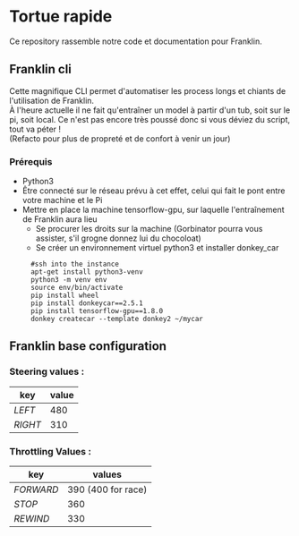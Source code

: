 # Tortue rapide

Ce repository rassemble notre code et documentation pour Franklin.

## Franklin cli
Cette magnifique CLI permet d'automatiser les process longs et chiants de l'utilisation de Franklin.  
À l'heure actuelle il ne fait qu'entraîner un model à partir d'un tub, soit sur le pi, soit local. Ce n'est pas encore très poussé donc si vous déviez du script, tout va péter !  
(Refacto pour plus de propreté et de confort à venir un jour)

### Prérequis
* Python3
* Être connecté sur le réseau prévu à cet effet, celui qui fait le pont entre votre machine et le Pi
* Mettre en place la machine tensorflow-gpu, sur laquelle l'entraînement de Franklin aura lieu
  * Se procurer les droits sur la machine (Gorbinator pourra vous assister, s'il grogne donnez lui du chocoloat)
  * Se créer un environnement virtuel python3 et installer donkey_car 
  ```
    #ssh into the instance
    apt-get install python3-venv
    python3 -m venv env
    source env/bin/activate
    pip install wheel
    pip install donkeycar==2.5.1
    pip install tensorflow-gpu==1.8.0
    donkey createcar --template donkey2 ~/mycar
    ```

## Franklin base configuration

### Steering values :
key|value
---|---
*LEFT* | 480
*RIGHT* | 310

### Throttling Values :
key | values
---|---
*FORWARD* | 390 (400 for race)
*STOP* | 360
*REWIND* | 330


